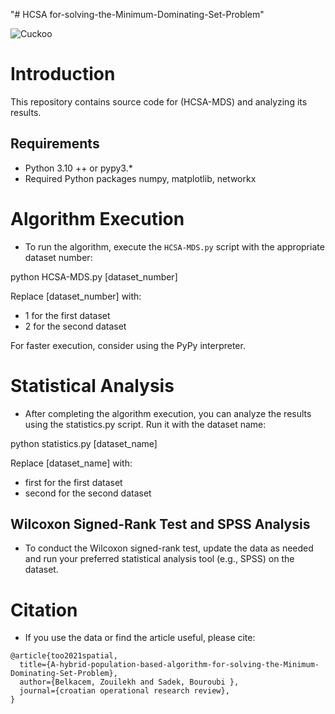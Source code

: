 "# HCSA for-solving-the-Minimum-Dominating-Set-Problem" 

![Cuckoo](https://mathworks.com/matlabcentral/mlc-downloads/downloads/30976dec-8eea-4aa6-887e-22076f83f103/dc1bd7ff-d7f2-4d02-8b64-38996815951b/images/1668951265.jpg)

# Introduction
This repository contains source code for (HCSA-MDS) and analyzing its results.

## Requirements
- Python 3.10 ++ or pypy3.* 
- Required Python packages numpy, matplotlib, networkx

# Algorithm Execution
- To run the algorithm, execute the `HCSA-MDS.py` script with the appropriate dataset number:

python HCSA-MDS.py [dataset_number]

Replace [dataset_number] with:

- 1 for the first dataset
- 2 for the second dataset

For faster execution, consider using the PyPy interpreter.

# Statistical Analysis
- After completing the algorithm execution, you can analyze the results using the statistics.py script. Run it with the dataset name:

python statistics.py [dataset_name]

Replace [dataset_name] with:

- first for the first dataset
- second for the second dataset

## Wilcoxon Signed-Rank Test and SPSS Analysis
- To conduct the Wilcoxon signed-rank test, update the data as needed and run your preferred statistical analysis tool (e.g., SPSS) on the dataset.

# Citation
- If you use the data or find the article useful, please cite:
```code
@article{too2021spatial,
  title={A-hybrid-population-based-algorithm-for-solving-the-Minimum-Dominating-Set-Problem},
  author={Belkacem, Zouilekh and Sadek, Bouroubi },
  journal={croatian operational research review},
}